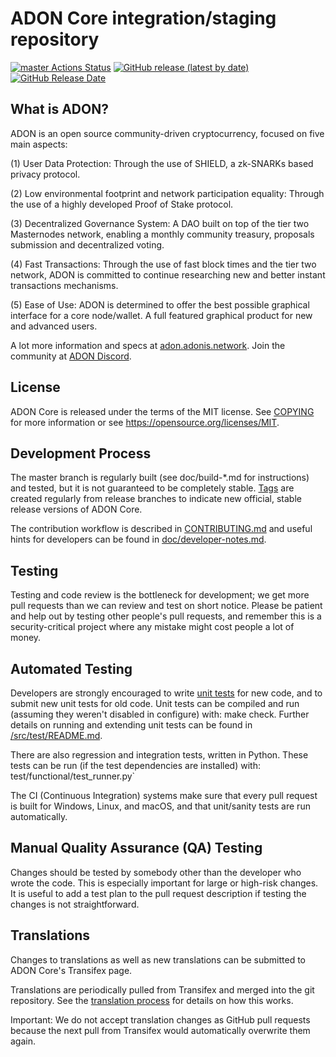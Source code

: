 ADON Core integration/staging repository
=====================================

[![master Actions Status](https://github.com/AdonisNetwork/ADON/workflows/CI%20Actions%20for%20ADON/badge.svg)](https://github.com/AdonisNetwork/ADON/actions)
[![GitHub release (latest by date)](https://img.shields.io/github/v/release/AdonisNetwork/ADON?color=%23002144&cacheSeconds=3600)](https://github.com/AdonisNetwork/ADON/releases)
[![GitHub Release Date](https://img.shields.io/github/release-date/AdonisNetwork/ADON?color=%23002144&cacheSeconds=3600)](https://github.com/AdonisNetwork/ADON/releases)

## What is ADON?

ADON is an open source community-driven cryptocurrency, focused on five main aspects:

(1) User Data Protection: Through the use of SHIELD, a zk-SNARKs based privacy protocol.

(2) Low environmental footprint and network participation equality: Through the use of a highly developed Proof of Stake protocol.

(3) Decentralized Governance System: A DAO built on top of the tier two Masternodes network, enabling a monthly community treasury, proposals submission and decentralized voting.

(4) Fast Transactions: Through the use of fast block times and the tier two network, ADON is committed to continue researching new and better instant transactions mechanisms.

(5) Ease of Use: ADON is determined to offer the best possible graphical interface for a core node/wallet. A full featured graphical product for new and advanced users.

A lot more information and specs at [adon.adonis.network](https://adon.adonis.network/). Join the community at [ADON Discord](https://discord.adonis.network).

## License
ADON Core is released under the terms of the MIT license. See [COPYING](https://github.com/AdonisNetwork/ADON/blob/master/COPYING) for more information or see https://opensource.org/licenses/MIT.

## Development Process

The master branch is regularly built (see doc/build-*.md for instructions) and tested, but it is not guaranteed to be completely stable. [Tags](https://github.com/AdonisNetwork/ADON/tags) are created regularly from release branches to indicate new official, stable release versions of ADON Core.

The contribution workflow is described in [CONTRIBUTING.md](https://github.com/AdonisNetwork/ADON/blob/master/CONTRIBUTING.md) and useful hints for developers can be found in [doc/developer-notes.md](https://github.com/AdonisNetwork/ADON/blob/master/doc/developer-notes.md).

## Testing

Testing and code review is the bottleneck for development; we get more pull requests than we can review and test on short notice. Please be patient and help out by testing other people's pull requests, and remember this is a security-critical project where any mistake might cost people a lot of money.

## Automated Testing

Developers are strongly encouraged to write [unit tests](https://github.com/AdonisNetwork/ADON/blob/master/src/test/README.md) for new code, and to submit new unit tests for old code. Unit tests can be compiled and run (assuming they weren't disabled in configure) with: make check. Further details on running and extending unit tests can be found in [/src/test/README.md](https://github.com/AdonisNetwork/ADON/blob/master/src/test/README.md).

There are also regression and integration tests, written in Python. These tests can be run (if the test dependencies are installed) with: test/functional/test_runner.py`

The CI (Continuous Integration) systems make sure that every pull request is built for Windows, Linux, and macOS, and that unit/sanity tests are run automatically.

## Manual Quality Assurance (QA) Testing

Changes should be tested by somebody other than the developer who wrote the code. This is especially important for large or high-risk changes. It is useful to add a test plan to the pull request description if testing the changes is not straightforward.

## Translations

Changes to translations as well as new translations can be submitted to ADON Core's Transifex page.

Translations are periodically pulled from Transifex and merged into the git repository. See the [translation process](https://github.com/AdonisNetwork/ADON/blob/master/doc/translation_process.md) for details on how this works.

Important: We do not accept translation changes as GitHub pull requests because the next pull from Transifex would automatically overwrite them again.
